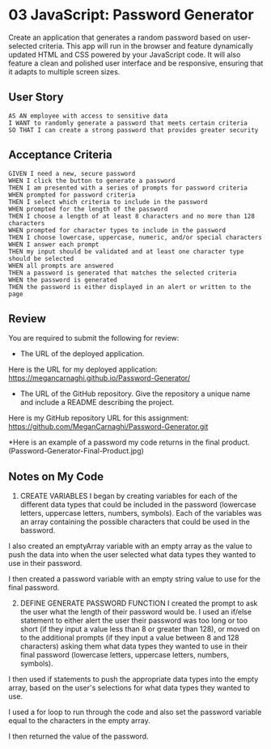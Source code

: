# 03 JavaScript: Password Generator

Create an application that generates a random password based on user-selected criteria. This app will run in the browser and feature dynamically updated HTML and CSS powered by your JavaScript code. It will also feature a clean and polished user interface and be responsive, ensuring that it adapts to multiple screen sizes.

## User Story

```
AS AN employee with access to sensitive data
I WANT to randomly generate a password that meets certain criteria
SO THAT I can create a strong password that provides greater security
```

## Acceptance Criteria

```
GIVEN I need a new, secure password
WHEN I click the button to generate a password
THEN I am presented with a series of prompts for password criteria
WHEN prompted for password criteria
THEN I select which criteria to include in the password
WHEN prompted for the length of the password
THEN I choose a length of at least 8 characters and no more than 128 characters
WHEN prompted for character types to include in the password
THEN I choose lowercase, uppercase, numeric, and/or special characters
WHEN I answer each prompt
THEN my input should be validated and at least one character type should be selected
WHEN all prompts are answered
THEN a password is generated that matches the selected criteria
WHEN the password is generated
THEN the password is either displayed in an alert or written to the page
```

## Review

You are required to submit the following for review:

* The URL of the deployed application.

Here is the URL for my deployed application:
https://megancarnaghi.github.io/Password-Generator/

* The URL of the GitHub repository. Give the repository a unique name and include a README describing the project.

Here is my GitHub repository URL for this assignment: 
https://github.com/MeganCarnaghi/Password-Generator.git

*Here is an example of a password my code returns in the final product. 
(Password-Generator-Final-Product.jpg)

## Notes on My Code

1. CREATE VARIABLES
I began by creating variables for each of the different data types that could be included in the password (lowercase letters, uppercase letters, numbers, symbols). Each of the variables was an array containing the possible characters that could be used in the bassword.

I also created an emptyArray variable with an empty array as the value to push the data into when the user selected what data types they wanted to use in their password.

I then created a password variable with an empty string value to use for the final password.

2. DEFINE GENERATE PASSWORD FUNCTION
I created the prompt to ask the user what the length of their password would be. I used an if/else statement to either alert the user their password was too long or too short (if they input a value less than 8 or greater than 128), or moved on to the additional prompts (if they input a value between 8 and 128 characters) asking them what data types they wanted to use in their final password (lowercase letters, uppercase letters, numbers, symbols).

I then used if statements to push the appropriate data types into the empty array, based on the user's selections for what data types they wanted to use.

I used a for loop to run through the code and also set the password variable equal to the characters in the empty array.

I then returned the value of the password.

